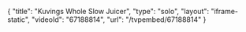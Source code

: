 {
    "title": "Kuvings Whole Slow Juicer",
    "type": "solo",
    "layout": "iframe-static",
    "videoId": "67188814",
    "url": "\/tvpembed\/67188814"
}